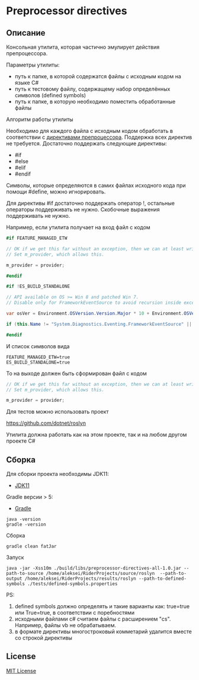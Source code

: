 # Preprocessor directives

## Описание
Консольная утилита, которая частично эмулирует действия препроцессора.

Параметры утилиты:
- путь к папке, в которой содержатся файлы с исходным кодом на языке C#
- путь к тестовому файлу, содержащему набор определённых символов (defined symbols)
- путь к папке, в которую необходимо поместить обработанные файлы

Алгоритм работы утилиты

Необходимо для каждого файла с исходным кодом обработать в соответствии с [директивами препроцессора](https://docs.microsoft.com/en-us/dotnet/csharp/language-reference/preprocessor-directives). Поддержка всех директив не требуется. Достаточно поддержать следующие директивы:
- \#if
- \#else
- \#elif
- \#endif

Символы, которые определяются в самих файлах исходного кода при помощи #define, можно игнорировать.

Для директивы #if достаточно поддержать оператор !, остальные операторы поддерживать не нужно. Скобочные выражения поддерживать не нужно.

Например, если утилита получает на вход файл с кодом

```csharp
#if FEATURE_MANAGED_ETW

// OK if we get this far without an exception, then we can at least write out error messages.
// Set m_provider, which allows this.

m_provider = provider;

#endif

#if !ES_BUILD_STANDALONE

// API available on OS >= Win 8 and patched Win 7.
// Disable only for FrameworkEventSource to avoid recursion inside exception handling.

var osVer = Environment.OSVersion.Version.Major * 10 + Environment.OSVersion.Version.Minor;

if (this.Name != "System.Diagnostics.Eventing.FrameworkEventSource" || osVer >= 62)

#endif
```

И список символов вида

```
FEATURE_MANAGED_ETW=true
ES_BUILD_STANDALONE=true
```

То на выходе должен быть сформирован файл с кодом

```csharp
// OK if we get this far without an exception, then we can at least write out error messages.
// Set m_provider, which allows this.

m_provider = provider;
```

Для тестов можно использовать проект

https://github.com/dotnet/roslyn

Утилита должна работать как на этом проекте, так и на любом другом проекте C#

## Сборка

Для сборки проекта необходимы JDK11:
* [JDK11](https://jdk.java.net/java-se-ri/11)

Gradle версии > 5:
* [Gradle](https://gradle.org/install/#manually)

```
java -version
gradle -version
```

Сборка

```
gradle clean fatJar
```

Запуск

```
java -jar -Xss10m ./build/libs/preprocessor-directives-all-1.0.jar --path-to-source /home/aleksei/RiderProjects/source/roslyn  --path-to-output /home/aleksei/RiderProjects/results/roslyn --path-to-defined-symbols ./tests/defined-symbols.properties
```

PS:
1. defined symbols должно определять и такие варианты как: true=true или True=true, в соответствии с поребностями
2. исходными файлами c# считаем файлы с расширением "cs". Например, файлы vb не обрабатываем.
3. в формате директивы многостроковый комметарий удалится вместе со строкой директивы

## License

[MIT License](LICENSE)

